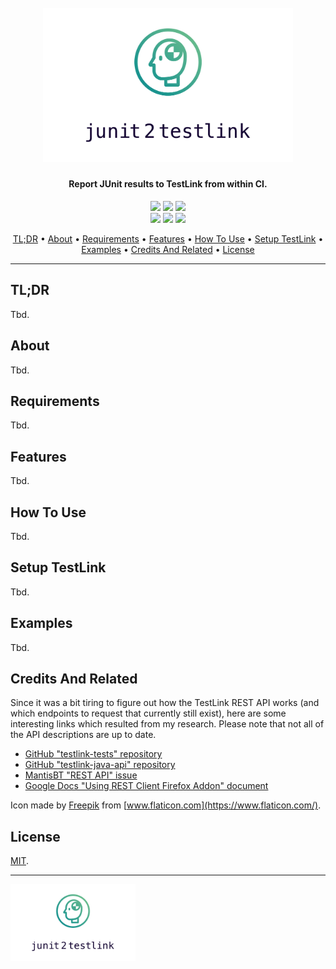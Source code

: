 <h1 align="center">
  <br>
  <img src=".docs/images/logo/logo.png" alt="junit2testlink" width="400">
  <br>
</h1>

<h4 align="center">Report JUnit results to TestLink from within CI.</h4>

<p align="center">
  <a href="LICENSE"><img src="https://img.shields.io/github/license/pixelstuermer/junit2testlink"></a>
  <a href="https://travis-ci.org/pixelstuermer/junit2testlink"><img src="https://travis-ci.org/pixelstuermer/junit2testlink.svg?branch=master"></a>
  <a href="https://github.com/pixelstuermer/junit2testlink/releases/latest"><img src="https://img.shields.io/github/v/release/pixelstuermer/junit2testlink"></a>
  <br>
  <a href="https://github.com/pixelstuermer/junit2testlink/commits/master"><img src="https://img.shields.io/github/last-commit/pixelstuermer/junit2testlink?logo=github"></a>
  <a href="https://github.com/pixelstuermer/junit2testlink/pulls"><img src="https://img.shields.io/github/issues-pr-raw/pixelstuermer/junit2testlink?logo=github"></a>
  <a href="https://github.com/pixelstuermer/junit2testlink/issues"><img src="https://img.shields.io/github/issues-raw/pixelstuermer/junit2testlink?logo=github"></a>
</p>

<p align="center">
  <a href="#tldr">TL;DR</a> •
  <a href="#about">About</a> •
  <a href="#requirements">Requirements</a> •
  <a href="#features">Features</a> •
  <a href="#how-to-use">How To Use</a> •
  <a href="#setup-testlink">Setup TestLink</a> •
  <a href="#examples">Examples</a> •
  <a href="#credits-and-related">Credits And Related</a> •
  <a href="#license">License</a>
</p>

---

## TL;DR

Tbd.

## About

Tbd.

## Requirements

Tbd.

## Features

Tbd.

## How To Use

Tbd.

## Setup TestLink

Tbd.

## Examples

Tbd.

## Credits And Related

Since it was a bit tiring to figure out how the TestLink REST API works (and which endpoints to request that currently still exist), here are some interesting links which resulted from my research.
Please note that not all of the API descriptions are up to date.

* [GitHub "testlink-tests" repository](https://github.com/TestLinkOpenSourceTRMS/testlink-tests/tree/master/rest-api)
* [GitHub "testlink-java-api" repository](https://github.com/kinow/testlink-java-api)
* [MantisBT "REST API" issue](http://mantis.testlink.org/view.php?id=5661)
* [Google Docs "Using REST Client Firefox Addon" document](https://docs.google.com/document/d/12jp8pVrgCFdH90S2FLvz6iXfePLZbr11Tv1PqYAXwiA/edit)

Icon made by [Freepik](https://www.flaticon.com/authors/freepik) from [www.flaticon.com](https://www.flaticon.com/).

## License

<a href="LICENSE">MIT</a>.

---

<img src=".docs/images/logo/logo.png" alt="junit2testlink" width="200">
